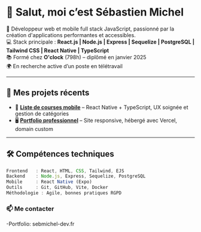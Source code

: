 # 👋 Salut, moi c’est Sébastien Michel

🎯 Développeur web et mobile full stack JavaScript, passionné par la création d'applications performantes et accessibles.  
💻 Stack principale : **React.js | Node.js | Express | Sequelize | PostgreSQL | Tailwind CSS | React Native | TypeScript**  
📚 Formé chez **O'clock** (798h) – diplômé en janvier 2025  
🌍 En recherche active d’un poste en télétravail 

---

## 🚀 Mes projets récents

- 🛒 **[Liste de courses mobile](https://github.com/SebastienMichel57/App_shopping_react_native/tree/main)** – React Native + TypeScript, UX soignée et gestion de catégories
- 🖥️ **[Portfolio professionnel](https://sebmichel-dev.fr)** – Site responsive, hébergé avec Vercel, domain custom


---

## 🛠️ Compétences techniques

```js
Frontend   : React, HTML, CSS, Tailwind, EJS
Backend    : Node.js, Express, Sequelize, PostgreSQL
Mobile     : React Native (Expo)
Outils     : Git, GitHub, Vite, Docker
Méthodologie : Agile, bonnes pratiques RGPD

```
### 📫 Me contacter
-Portfolio: sebmichel-dev.fr


